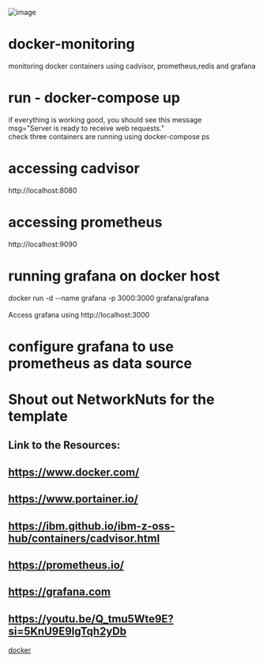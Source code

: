 ![image](https://github.com/user-attachments/assets/67884533-8164-4b3e-89e9-c59045a8e497)


# docker-monitoring
monitoring docker containers using cadvisor, prometheus,redis and grafana
# run - docker-compose up
if everything is working good, you should see this message <br>
msg="Server is ready to receive web requests." <br>
check three containers are running using docker-compose ps
# accessing cadvisor
http://localhost:8080
# accessing prometheus
http://localhost:9090
# running grafana on docker host
docker run -d --name grafana -p 3000:3000 grafana/grafana <br> <br>
Access grafana using
http://localhost:3000
# configure grafana to use prometheus as data source 

# Shout out NetworkNuts for the template
## Link to the Resources:

## https://www.docker.com/
## https://www.portainer.io/
## https://ibm.github.io/ibm-z-oss-hub/containers/cadvisor.html
## https://prometheus.io/
## https://grafana.com
## https://youtu.be/Q_tmu5Wte9E?si=5KnU9E9lgTqh2yDb

[docker]([url](https://www.docker.com/))
